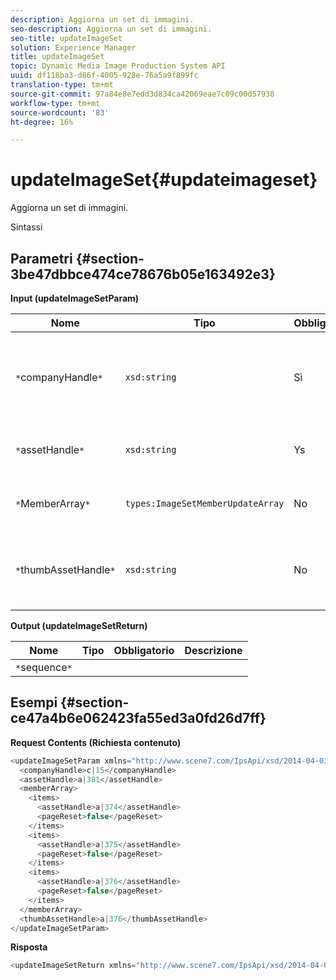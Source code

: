 ```yaml
---
description: Aggiorna un set di immagini.
seo-description: Aggiorna un set di immagini.
seo-title: updateImageSet
solution: Experience Manager
title: updateImageSet
topic: Dynamic Media Image Production System API
uuid: df118ba3-d86f-4005-928e-76a5a9f899fc
translation-type: tm+mt
source-git-commit: 97a84e8e7edd3d834ca42069eae7c09c00d57938
workflow-type: tm+mt
source-wordcount: '83'
ht-degree: 16%

---
```



# updateImageSet{#updateimageset}

Aggiorna un set di immagini.

Sintassi

## Parametri {#section-3be47dbbce474ce78676b05e163492e3}

**Input (updateImageSetParam)**

| Nome | Tipo | Obbligatorio | Descrizione |
|---|---|---|---|
| `*`companyHandle`*` | `xsd:string` | Sì | L’handle della società che contiene il set di immagini da modificare. |
| `*`assetHandle`*` | `xsd:string` | Ys | La maniglia del set di immagini da modificare. |
| `*`MemberArray`*` | `types:ImageSetMemberUpdateArray` | No | Ripristina i membri del set di immagini. |
| `*`thumbAssetHandle`*` | `xsd:string` | No | La maniglia della risorsa che funge da miniatura per il set di immagini. |

**Output (updateImageSetReturn)**

| Nome | Tipo | Obbligatorio | Descrizione |
|---|---|---|---|
| `*`sequence`*` |  |  |  |

## Esempi {#section-ce47a4b6e062423fa55ed3a0fd26d7ff}

**Request Contents (Richiesta contenuto)**

```java
<updateImageSetParam xmlns="http://www.scene7.com/IpsApi/xsd/2014-04-03"> 
  <companyHandle>c|15</companyHandle> 
  <assetHandle>a|381</assetHandle> 
  <memberArray> 
    <items> 
      <assetHandle>a|374</assetHandle> 
      <pageReset>false</pageReset> 
    </items> 
    <items> 
      <assetHandle>a|375</assetHandle> 
      <pageReset>false</pageReset> 
    </items> 
    <items> 
      <assetHandle>a|376</assetHandle> 
      <pageReset>false</pageReset> 
    </items> 
  </memberArray> 
  <thumbAssetHandle>a|376</thumbAssetHandle> 
</updateImageSetParam>
```

**Risposta**

```java
<updateImageSetReturn xmlns="http://www.scene7.com/IpsApi/xsd/2014-04-03"/>
```

